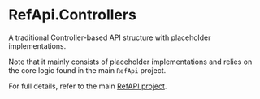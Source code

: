 ﻿# RefApi.Controllers

A traditional Controller-based API structure with placeholder implementations.

Note that it mainly consists of placeholder implementations and relies on the core logic found in the main `RefApi` project.

For full details, refer to the main [RefAPI project](../../README.md).